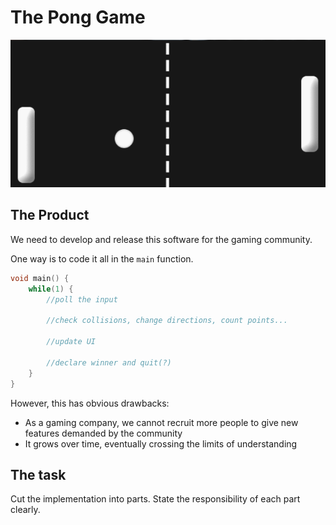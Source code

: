 # The Pong Game

![pong](images/pong.gif "pong game")

## The Product

We need to develop and release this software for the gaming community.

One way is to code it all in the `main` function.

```C
void main() {
    while(1) {
        //poll the input

        //check collisions, change directions, count points...

        //update UI

        //declare winner and quit(?)
    }
}
```

However, this has obvious drawbacks:

- As a gaming company, we cannot recruit more people to give new features
demanded by the community
- It grows over time, eventually crossing the limits of understanding

## The task

Cut the implementation into parts.
State the responsibility of each part clearly.
